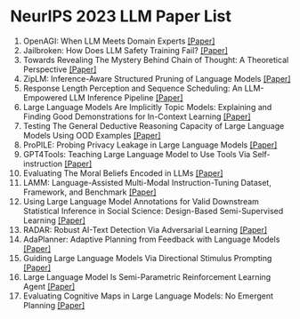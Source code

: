 # NeurIPS 2023 LLM Paper List 

1. OpenAGI: When LLM Meets Domain Experts [[Paper]](https://arxiv.org/abs/2304.04370)
2. Jailbroken: How Does LLM Safety Training Fail? [[Paper]](https://arxiv.org/abs/2307.02483)
3. Towards Revealing The Mystery Behind Chain of Thought: A Theoretical Perspective [[Paper]](https://arxiv.org/abs/2305.15408)
4. ZipLM: Inference-Aware Structured Pruning of Language Models [[Paper]](https://openreview.net/forum?id=d8j3lsBWpV)
5. Response Length Perception and Sequence Scheduling: An LLM-Empowered LLM Inference Pipeline [[Paper]](https://arxiv.org/abs/2305.13144)
6. Large Language Models Are Implicitly Topic Models: Explaining and Finding Good Demonstrations for In-Context Learning [[Paper]](https://arxiv.org/abs/2301.11916)
7. Testing The General Deductive Reasoning Capacity of Large Language Models Using OOD Examples [[Paper]](https://arxiv.org/abs/2305.15269)
8. ProPILE: Probing Privacy Leakage in Large Language Models [[Paper]](https://arxiv.org/abs/2307.01881)
9. GPT4Tools: Teaching Large Language Model to Use Tools Via Self-instruction [[Paper]](https://arxiv.org/abs/2305.18752)
10. Evaluating The Moral Beliefs Encoded in LLMs [[Paper]](https://arxiv.org/abs/2307.14324)
11. LAMM: Language-Assisted Multi-Modal Instruction-Tuning Dataset, Framework, and Benchmark [[Paper]](https://arxiv.org/abs/2306.06687)
12. Using Large Language Model Annotations for Valid Downstream Statistical Inference in Social Science: Design-Based Semi-Supervised Learning [[Paper]](https://arxiv.org/abs/2306.04746)
13. RADAR: Robust AI-Text Detection Via Adversarial Learning [[Paper]](https://arxiv.org/abs/2307.03838)
14. AdaPlanner: Adaptive Planning from Feedback with Language Models [[Paper]](https://arxiv.org/abs/2305.16653)
15. Guiding Large Language Models Via Directional Stimulus Prompting [[Paper]](https://arxiv.org/abs/2302.11520)
16. Large Language Model Is Semi-Parametric Reinforcement Learning Agent [[Paper]](https://arxiv.org/abs/2306.07929)
17. Evaluating Cognitive Maps in Large Language Models: No Emergent Planning [[Paper]](https://www.microsoft.com/en-us/research/uploads/prod/2023/09/cogEval_Cognitive_Maps_and_planning_in_LLMs.pdf)